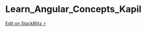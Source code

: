 # Learn_Angular_Concepts_Kapil

[Edit on StackBlitz ⚡️](https://stackblitz.com/edit/how-to-use-arjj41)